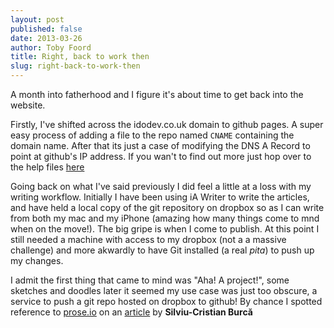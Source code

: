 ```yaml
---
layout: post
published: false
date: 2013-03-26
author: Toby Foord
title: Right, back to work then
slug: right-back-to-work-then
---
```


A month into fatherhood and I figure it's about time to get back into the website.

Firstly, I've shifted across the idodev.co.uk domain to github pages. A super easy process of adding a file to the repo named `CNAME` containing the domain name. After that its just a case of modifying the DNS A Record to point at github's IP address. If you wan't to find out more just hop over to the help files [here][githubdnshelp]

Going back on what I've said previously I did feel a little at a loss with my writing workflow. Initially I have been using iA Writer to write the articles, and have held a local copy of the git repository on dropbox so as I can write from both my mac and my iPhone (amazing how many things come to mnd when on the move!). The big gripe is when I come to publish. At this point I still needed a machine with access to my dropbox (not a a massive challenge) and more akwardly to have Git installed (a real *pita*) to push up my changes.


I admit the first thing that came to mind was "Aha! A project!", some sketches and doodles later it seemed my use case was just too obscure, a service to push a git repo hosted on dropbox to github! By chance I spotted reference to [prose.io][prose] on an [article][scribu] by **Silviu-Cristian Burcă**

[githubdnshelp]: https://help.github.com/articles/setting-up-a-custom-domain-with-pages
[prose]: http://prose.io
[scribu]: http://scribu.net/blog/switched-to-jekyll.html